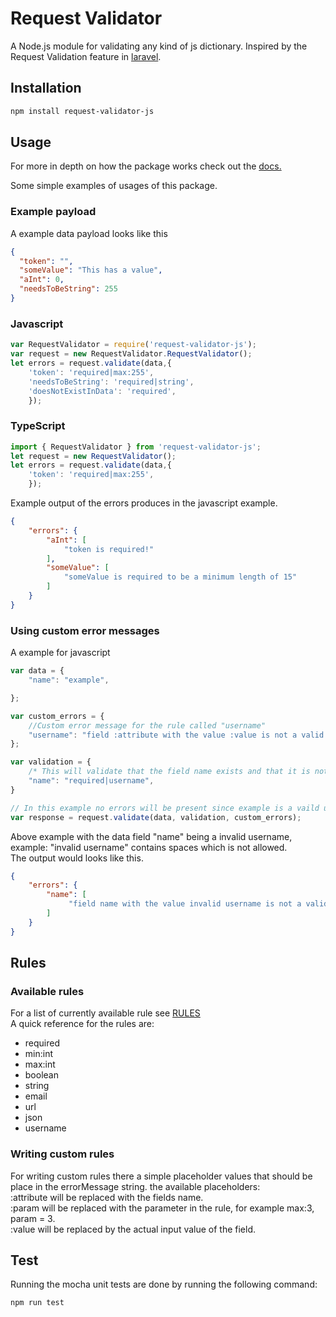 # Request Validator
A Node.js module for validating any kind of js dictionary.
Inspired by the Request Validation feature in [laravel](https://laravel.com/docs/5.8/validation).
 
## Installation 
```sh
npm install request-validator-js
```
## Usage
For more in depth on how the package works check out the [docs.](https://abborren.github.io/request-validatorjs/)

Some simple examples of usages of this package.
### Example payload
A example data payload looks like this
```JSON
{
  "token": "",
  "someValue": "This has a value",
  "aInt": 0,
  "needsToBeString": 255
}
```

### Javascript
```javascript
var RequestValidator = require('request-validator-js');
var request = new RequestValidator.RequestValidator();
let errors = request.validate(data,{
    'token': 'required|max:255',
    'needsToBeString': 'required|string',
    'doesNotExistInData': 'required',
    });
```
### TypeScript
```typescript
import { RequestValidator } from 'request-validator-js';
let request = new RequestValidator();
let errors = request.validate(data,{
    'token': 'required|max:255',
    });
```
Example output of the errors produces in the javascript example.
```json
{
    "errors": {
        "aInt": [
            "token is required!"
        ],
        "someValue": [
            "someValue is required to be a minimum length of 15"
        ]
    }
}
```
### Using custom error messages

A example for javascript
```javascript
var data = {
    "name": "example",

};

var custom_errors = {
    //Custom error message for the rule called "username"
    "username": "field :attribute with the value :value is not a valid username!"
};

var validation = {
    /* This will validate that the field name exists and that it is not empty and that it is a valid username */
    "name": "required|username",
}

// In this example no errors will be present since example is a vaild username.
var response = request.validate(data, validation, custom_errors);
```
Above example with the data field "name" being a invalid username,<br> 
example: "invalid username" contains spaces which is not allowed. <br>
The output would looks like this.
```JSON
{
    "errors": {
        "name": [
             "field name with the value invalid username is not a valid username!"
        ]
    }
}
```
## Rules
### Available rules
For a list of currently available rule see [RULES](https://github.com/Abborren/request-validatorjs/blob/master/RULES.md) <br>
A quick reference for the rules are:
* required
* min:int
* max:int
* boolean
* string
* email
* url
* json
* username

### Writing custom rules

For writing custom rules there a simple placeholder values that should be place in the errorMessage string. the available placeholders: <br>
 :attribute will be replaced with the fields name.<br>
 :param will be replaced with the parameter in the rule, for example max:3, param = 3.<br>
 :value will be replaced by the actual input value of the field.     
## Test
Running the mocha unit tests are done by running the following command:
```sh
npm run test
```
